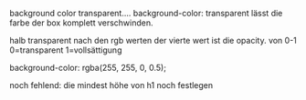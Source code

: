 background color transparent....
background-color: transparent lässt die farbe der box komplett verschwinden.

halb transparent
nach den rgb werten der vierte wert ist die opacity.
von 0-1  0=transparent 1=vollsättigung

 background-color: rgba(255, 255, 0, 0.5);

 noch fehlend: die mindest höhe von h1 noch festlegen